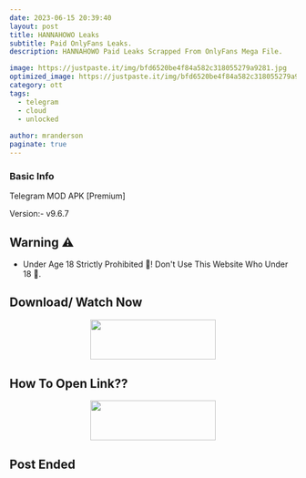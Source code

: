 ```yaml
---
date: 2023-06-15 20:39:40
layout: post
title: HANNAHOWO Leaks
subtitle: Paid OnlyFans Leaks.
description: HANNAHOWO Paid Leaks Scrapped From OnlyFans Mega File.

image: https://justpaste.it/img/bfd6520be4f84a582c318055279a9281.jpg
optimized_image: https://justpaste.it/img/bfd6520be4f84a582c318055279a9281.jpg
category: ott
tags:
  - telegram
  - cloud
  - unlocked
 
author: mranderson
paginate: true
---
```


### Basic Info
Telegram MOD APK [Premium]

Version:- v9.6.7 

<!--page-->

## Warning ⚠️

- Under Age 18 Strictly Prohibited 🚫! Don't Use This Website Who Under 18 🥵.


## Download/ Watch Now 

<p align="center"><a href="https://m.easysky.in/4RPxYx2b"><img src="https://img.shields.io/badge/Mega-File-black?&style=for-the-badge&logo=mega" width="220" height="70.45"></a></p>


## How To Open Link??

<p align="center"><a href="https://t.me/HowToRedirect/9"><img src="https://img.shields.io/badge/HowToOpen-Link-black?&style=for-the-badge&logo=telegram" width="220" height="70.45"></a></p>

## Post Ended
